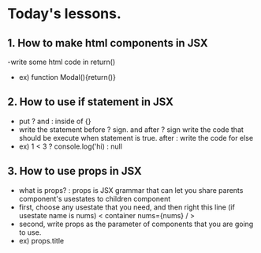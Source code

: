 # Today's lessons.

## 1. How to make html components in JSX
 -write some html code in return() 
 - ex) function Modal(){return()}
 
 ## 2. How to use if statement in JSX
 - put ? and : inside of {} 
 - write the statement before ? sign. and after ? sign write the code that should be execute when statement is true. after : write the code for else
 - ex) 1 < 3 ? console.log('hi) : null
 
 
  ## 3. How to use props in JSX
 - what is props? : props is JSX grammar that can let you share parents component's usestates to children component
 - first, choose any usestate that you need, and then right this line (if usestate name is nums) < container nums={nums} / >
 - second, write props as the parameter of components that you are going to use. 
 - ex)  props.title
 
 

